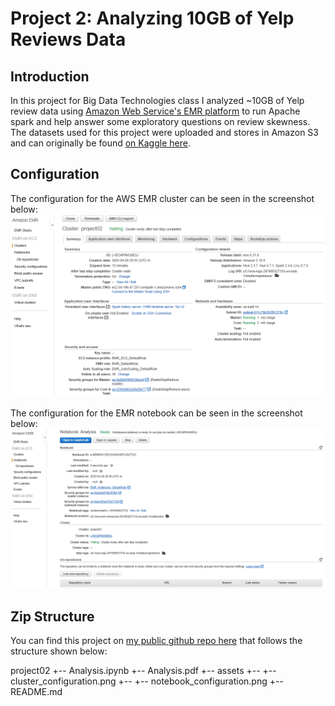# Project 2: Analyzing 10GB of Yelp Reviews Data

## Introduction
In this project for Big Data Technologies class I analyzed ~10GB of Yelp review data using [Amazon Web Service's EMR platform](https://aws.amazon.com/emr/) to run Apache spark and help answer some exploratory questions on review skewness. The datasets used for this project were uploaded and stores in Amazon S3 and can originally be found [on Kaggle here](https://www.kaggle.com/datasets/yelp-dataset/yelp-dataset).

## Configuration
The configuration for the AWS EMR cluster can be seen in the screenshot below:
![cluster_configuration](assets/cluster_configuration.png)

The configuration for the EMR notebook can be seen in the screenshot below:
![notebook_configuration](assets/notebook_configuration.png)

## Zip Structure
You can find this project on [my public github repo here](https://github.com/xyjiang970/bigdatatechClass/tree/main/project02) that follows the structure shown below:

project02
+-- Analysis.ipynb
+-- Analysis.pdf
+-- assets
+-- +-- cluster_configuration.png
+-- +-- notebook_configuration.png
+-- README.md
 
